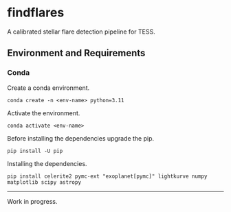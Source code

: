 # findflares

A calibrated stellar flare detection pipeline for TESS.

## Environment and Requirements

### Conda

Create a conda environment.

`conda create -n <env-name> python=3.11`

Activate the environment.

`conda activate <env-name>`

Before installing the dependencies upgrade the pip.

`pip install -U pip`

Installing the dependencies.

`pip install celerite2 pymc-ext "exoplanet[pymc]" lightkurve numpy matplotlib scipy astropy`

---

Work in progress.
